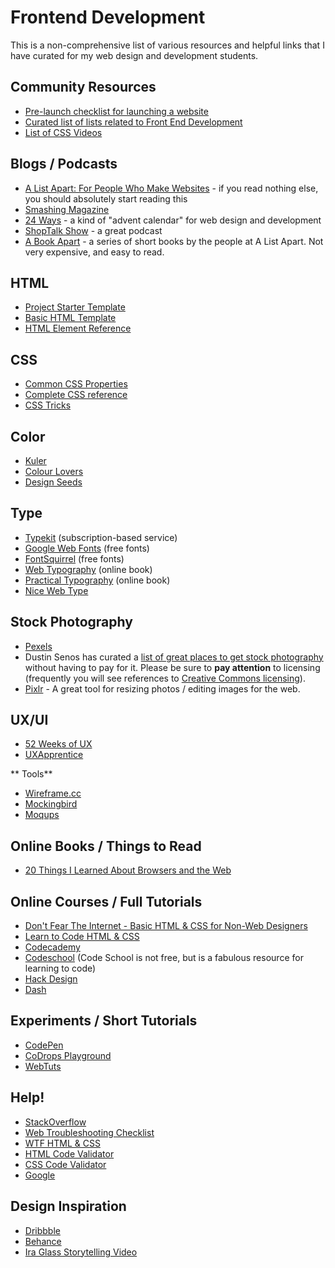 # Frontend Development

This is a non-comprehensive list of various resources and helpful links that I have curated for my web design and development students.

## Community Resources
+ [Pre-launch checklist for launching a website](https://github.com/tutsplus/Website-Launch-Checklist-for-Web-Designers)
+ [Curated list of lists related to Front End Development](https://github.com/sindresorhus/awesome#front-end-development)
+ [List of CSS Videos](https://github.com/AllThingsSmitty/must-watch-css)

## Blogs / Podcasts
+ [A List Apart: For People Who Make Websites](http://alistapart.com/) - if you read nothing else, you should absolutely start reading this
+ [Smashing Magazine](http://www.smashingmagazine.com/)
+ [24 Ways](http://24ways.org/) - a kind of "advent calendar" for web design and development
+ [ShopTalk Show](http://shoptalkshow.com/) - a great podcast
+ [A Book Apart](http://www.abookapart.com/) - a series of short books by the people at A List Apart.  Not very expensive, and easy to read.


## HTML
- <i class="fa fa-github"></i> [Project Starter Template](https://github.com/com372-14/project-template)
- <i class="fa fa-github"></i> [Basic HTML Template](https://github.com/com372-14/page-template)
- [HTML Element Reference](https://developer.mozilla.org/en-US/docs/Web/HTML/Element)

## CSS
- [Common CSS Properties](http://www.openbookproject.net/tutorials/getdown/css/resources/lesson1/css_properties.html)
- [Complete CSS reference](https://developer.mozilla.org/en-US/docs/Web/CSS/Reference) 
- [CSS Tricks](http://css-tricks.com/)

## Color
- [Kuler](http://kuler.adobe.com)
- [Colour Lovers](http://colourlovers.com)
- [Design Seeds](http://design-seeds.com/)

## Type
- [Typekit](https://typekit.com/) (subscription-based service)
- [Google Web Fonts](https://www.google.com/fonts) (free fonts)
- [FontSquirrel](http://www.fontsquirrel.com/) (free fonts)
- [Web Typography](http://webtypography.net/) (online book)
- [Practical Typography](http://practicaltypography.com/) (online book)
- [Nice Web Type](http://nicewebtype.com/)

## Stock Photography
- [Pexels](http://www.pexels.com/)
- Dustin Senos has curated a [list of great places to get stock photography](https://medium.com/@dustin/stock-photos-that-dont-suck-62ae4bcbe01b) without having to pay for it.  Please be sure to **pay attention** to licensing (frequently you will see references to [Creative Commons licensing](http://creativecommons.org/licenses/)).
- [Pixlr](http://pixlr.com) - A great tool for resizing photos / editing images for the web.

## UX/UI
+ [52 Weeks of UX](http://52weeksofux.com/)
+ [UXApprentice](http://www.uxapprentice.com/)

** Tools**
+ [Wireframe.cc](https://wireframe.cc/)
+ [Mockingbird](https://gomockingbird.com/home)
+ [Moqups](https://moqups.com/)

## Online Books / Things to Read
- [20 Things I Learned About Browsers and the Web](http://www.20thingsilearned.com/en-US/home)

## Online Courses / Full Tutorials

- [Don't Fear The Internet - Basic HTML & CSS for Non-Web Designers](http://www.dontfeartheinternet.com/)
- [Learn to Code HTML & CSS](http://learn.shayhowe.com/html-css/)
- [Codecademy](http://www.codecademy.com/)
- [Codeschool](https://www.codeschool.com/) (Code School is not free, but is a fabulous resource for learning to code)
- [Hack Design](https://hackdesign.org/lessons)
- [Dash](https://dash.generalassemb.ly/)

## Experiments / Short Tutorials
- [CodePen](http://codepen.io/)
- [CoDrops Playground](http://tympanus.net/codrops/category/playground/)
- [WebTuts](http://webdesign.tutsplus.com/categories/htmlcss)

## Help!
- [StackOverflow](http://www.stackoverflow.com)
- [Web Troubleshooting Checklist](http://webdesign.about.com/od/testing/qt/debug_checklist.htm)
- [WTF HTML & CSS](http://wtfhtmlcss.com/)
- [HTML Code Validator](http://validator.w3.org/)
- [CSS Code Validator](http://jigsaw.w3.org/css-validator/)
- [Google](http://www.google.com)

## Design Inspiration
+ [Dribbble](http://www.dribbble.com)
+ [Behance](http://www.behance.com)
+ [Ira Glass Storytelling Video](http://vimeo.com/24715531)
